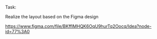 Task:

Realize the layout based on the Figma design

https://www.figma.com/file/BKfflMHQK6OqU9hurTq2Oocq/Idea?node-id=77%3A0
